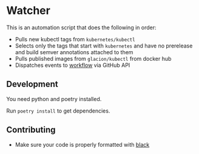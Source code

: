 # Watcher

This is an automation script that does the following in order:

- Pulls new kubectl tags from `kubernetes/kubectl`
- Selects only the tags that start with `kubernetes` and have no prerelease and build semver annotations attached to them
- Pulls published images from `glacion/kubectl` from docker hub
- Dispatches events to [workflow](https://github.com/glacion/kubectl/blob/main/.github/workflows/build.yaml) via GitHub API

## Development

You need python and poetry installed.

Run `poetry install` to get dependencies.

## Contributing

- Make sure your code is properly formatted with [black](https://github.com/psf/black)
